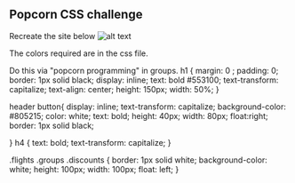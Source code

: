 ## Popcorn CSS challenge
Recreate the site below
![alt text](https://i.gyazo.com/d515c0431fd1ab46dbd3104623c3f34b.png)

The colors required are in the css file.

Do this via "popcorn programming" in groups.
h1 {
 margin: 0 ;
 padding: 0;
 border: 1px solid black;
 display: inline;
 text: bold #553100;
 text-transform: capitalize;
 text-align: center;
 height: 150px;
 width: 50%;
}


header button{
 display: inline;
 text-transform: capitalize;
 background-color: #805215;
 color: white;
 text: bold;
 height: 40px;
 width: 80px;
 float:right;
 border: 1px solid black;

}
h4 {
 text: bold;
 text-transform: capitalize;
}

.flights .groups .discounts {
 border: 1px solid white;
 background-color: white;
 height: 100px;
 width: 100px;
 float: left;
}
